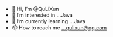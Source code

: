 - 👋 Hi, I’m @QuLiXun
- 👀 I’m interested in ...Java
- 🌱 I’m currently learning ...Java
- 📫 How to reach me ...qulixun@qq.com

<!---

- 💞️ I’m looking to collaborate on ...

QuLiXun/QuLiXun is a ✨ special ✨ repository because its `README.md` (this file) appears on your GitHub profile.
You can click the Preview link to take a look at your changes.
--->
